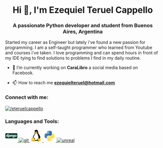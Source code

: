 <h1 align="center">Hi 👋, I'm Ezequiel Teruel Cappello</h1>
<h3 align="center">A passionate Python developer and student from Buenos Aires, Argentina</h3>

Started my career as Engineer but lately i've found a new passion for programming. I am a self-taught programmer who learned from Youtube and courses i've taken. I love programming and can spend hours in front of my IDE tying to find solutions to problems I find in my daily routine. 

- 🔭 I’m currently working on **CaraLibro** a social media based on Facebook.

- 📫 How to reach me **ezequielteruel@hotmail.com**

<h3 align="left">Connect with me:</h3>
<p align="left">
<a href="https://linkedin.com/in//eteruelcappello" target="blank"><img align="center" src="https://raw.githubusercontent.com/rahuldkjain/github-profile-readme-generator/master/src/images/icons/Social/linked-in-alt.svg" alt="/eteruelcappello" height="30" width="40" /></a>
</p>

<h3 align="left">Languages and Tools:</h3>
<p align="left"> <a href="https://www.djangoproject.com/" target="_blank" rel="noreferrer"> <img src="https://raw.githubusercontent.com/devicons/devicon/master/icons/django/django-original.svg" alt="django" width="40" height="40"/> </a> <a href="https://git-scm.com/" target="_blank" rel="noreferrer"> <img src="https://www.vectorlogo.zone/logos/git-scm/git-scm-icon.svg" alt="git" width="40" height="40"/> </a> <a href="https://www.linux.org/" target="_blank" rel="noreferrer"> <img src="https://raw.githubusercontent.com/devicons/devicon/master/icons/linux/linux-original.svg" alt="linux" width="40" height="40"/> </a> <a href="https://www.python.org" target="_blank" rel="noreferrer"> <img src="https://raw.githubusercontent.com/devicons/devicon/master/icons/python/python-original.svg" alt="python" width="40" height="40"/> </a> <a href="https://unrealengine.com/" target="_blank" rel="noreferrer"> <img src="https://raw.githubusercontent.com/kenangundogan/fontisto/036b7eca71aab1bef8e6a0518f7329f13ed62f6b/icons/svg/brand/unreal-engine.svg" alt="unreal" width="40" height="40"/> </a> </p>
